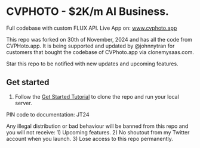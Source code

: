 # CVPHOTO - $2K/m AI Business.

Full codebase with custom FLUX API. Live App on: www.cvphoto.app

This repo was forked on 30th of November, 2024 and has all the code from CVPHoto.app. It is being supported and updated by @johnnytran for customers 
that bought the codebase of CVPhoto.app via clonemysaas.com.

Star this repo to be notified with new updates and upcoming features.

## Get started

1. Follow the [Get Started Tutorial](https://www.clonemysaas.com/docs) to clone the repo and run your local server.

PIN code to documentation: JT24

Any illegal distribution or bad behaviour will be banned from this repo and you will not receive: 1) Upcoming features. 2) No shoutout from my Twitter account when you launch. 3) Lose access to this repo permanently.
